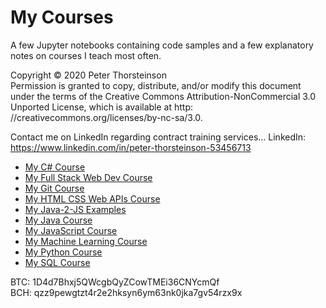 # My Courses

A few Jupyter notebooks containing code samples and a few explanatory notes on courses I teach most often.  

Copyright © 2020 Peter Thorsteinson  
Permission is granted to copy, distribute, and/or modify this document under the terms of the
Creative Commons Attribution-NonCommercial 3.0 Unported License, which is available at http:
//creativecommons.org/licenses/by-nc-sa/3.0.  

Contact me on LinkedIn regarding contract training services...
LinkedIn: https://www.linkedin.com/in/peter-thorsteinson-53456713  

* [My C# Course](https://github.com/peterthorsteinson/MyCourses/tree/master/MyCSharpCourse)
* [My Full Stack Web Dev Course](https://github.com/peterthorsteinson/MyCourses/tree/master/MyFullStackWebDevCourse)
* [My Git Course](https://github.com/peterthorsteinson/MyCourses/tree/master/MyCSharpCourse)
* [My HTML CSS Web APIs Course](https://github.com/peterthorsteinson/MyCourses/tree/master/MyHtmlCssWebApisCourse)
* [My Java-2-JS Examples](https://github.com/peterthorsteinson/MyCourses/tree/master/MyJava2JSExamples)
* [My Java Course](https://github.com/peterthorsteinson/MyCourses/tree/master/MyJavaCourse)
* [My JavaScript Course](https://github.com/peterthorsteinson/MyCourses/tree/master/MyJavaScriptCourse)
* [My Machine Learning Course](https://github.com/peterthorsteinson/MyCourses/tree/master/MyMachineLearningCourse)
* [My Python Course](https://github.com/peterthorsteinson/MyCourses/tree/master/MyPythonCourse)
* [My SQL Course](https://github.com/peterthorsteinson/MyCourses/tree/master/MySqlCourse)  

BTC: 1D4d7Bhxj5QWcgbQyZCowTMEi36CNYcmQf  
BCH: qzz9pewgtzt4r2e2hksyn6ym63nk0jka7gv54rzx9x  

